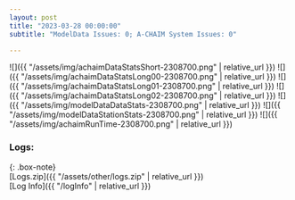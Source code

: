 ```yaml
---
layout: post
title: "2023-03-28 00:00:00"
subtitle: "ModelData Issues: 0; A-CHAIM System Issues: 0"

---
```


![]({{ "/assets/img/achaimDataStatsShort-2308700.png" | relative_url }})
![]({{ "/assets/img/achaimDataStatsLong00-2308700.png" | relative_url }})
![]({{ "/assets/img/achaimDataStatsLong01-2308700.png" | relative_url }})
![]({{ "/assets/img/achaimDataStatsLong02-2308700.png" | relative_url }})
![]({{ "/assets/img/modelDataDataStats-2308700.png" | relative_url }})
![]({{ "/assets/img/modelDataStationStats-2308700.png" | relative_url }})
![]({{ "/assets/img/achaimRunTime-2308700.png" | relative_url }})





### Logs:  
  
{: .box-note}  
[Logs.zip]({{ "/assets/other/logs.zip" | relative_url }})  
[Log Info]({{ "/logInfo" | relative_url }})  
